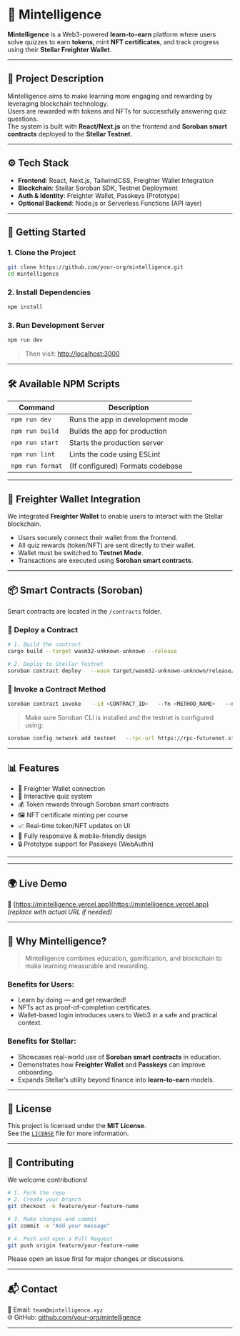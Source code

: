 
# 🧠 Mintelligence

**Mintelligence** is a Web3-powered **learn-to-earn** platform where users solve quizzes to earn **tokens**, mint **NFT certificates**, and track progress using their **Stellar Freighter Wallet**.

---

## 📌 Project Description

Mintelligence aims to make learning more engaging and rewarding by leveraging blockchain technology.  
Users are rewarded with tokens and NFTs for successfully answering quiz questions.  
The system is built with **React/Next.js** on the frontend and **Soroban smart contracts** deployed to the **Stellar Testnet**.

---

## ⚙️ Tech Stack

- **Frontend**: React, Next.js, TailwindCSS, Freighter Wallet Integration
- **Blockchain**: Stellar Soroban SDK, Testnet Deployment
- **Auth & Identity**: Freighter Wallet, Passkeys (Prototype)
- **Optional Backend**: Node.js or Serverless Functions (API layer)

---

## 🚀 Getting Started

### 1. Clone the Project

```bash
git clone https://github.com/your-org/mintelligence.git
cd mintelligence
```

### 2. Install Dependencies

```bash
npm install
```

### 3. Run Development Server

```bash
npm run dev
```

> Then visit: [http://localhost:3000](http://localhost:3000)

---

## 🛠️ Available NPM Scripts

| Command           | Description                          |
|------------------|--------------------------------------|
| `npm run dev`     | Runs the app in development mode     |
| `npm run build`   | Builds the app for production        |
| `npm run start`   | Starts the production server         |
| `npm run lint`    | Lints the code using ESLint          |
| `npm run format`  | (If configured) Formats codebase     |

---

## 🔗 Freighter Wallet Integration

We integrated **Freighter Wallet** to enable users to interact with the Stellar blockchain.

- Users securely connect their wallet from the frontend.
- All quiz rewards (token/NFT) are sent directly to their wallet.
- Wallet must be switched to **Testnet Mode**.
- Transactions are executed using **Soroban smart contracts**.

---

## 📦 Smart Contracts (Soroban)

Smart contracts are located in the `/contracts` folder.

### 🧪 Deploy a Contract

```bash
# 1. Build the contract
cargo build --target wasm32-unknown-unknown --release

# 2. Deploy to Stellar Testnet
soroban contract deploy   --wasm target/wasm32-unknown-unknown/release/your_contract.wasm   --network testnet
```

### 🔧 Invoke a Contract Method

```bash
soroban contract invoke   --id <CONTRACT_ID>   --fn <METHOD_NAME>   --network testnet   --arg1 <value> ...
```

> Make sure Soroban CLI is installed and the testnet is configured using:
> 
```bash
soroban config network add testnet   --rpc-url https://rpc-futurenet.stellar.org   --network-passphrase "Test SDF Future Network ; October 2022"
```

---

## 📊 Features

- 🔐 Freighter Wallet connection
- 🧠 Interactive quiz system
- 💰 Token rewards through Soroban smart contracts
- 🖼 NFT certificate minting per course
- 📈 Real-time token/NFT updates on UI
- 📱 Fully responsive & mobile-friendly design
- 🔒 Prototype support for Passkeys (WebAuthn)

---

---

## 🌍 Live Demo

🔗 [https://mintelligence.vercel.app](https://mintelligence.vercel.app) *(replace with actual URL if needed)*

---

## 🎯 Why Mintelligence?

> Mintelligence combines education, gamification, and blockchain to make learning measurable and rewarding.

### Benefits for Users:
- Learn by doing — and get rewarded!
- NFTs act as proof-of-completion certificates.
- Wallet-based login introduces users to Web3 in a safe and practical context.

### Benefits for Stellar:
- Showcases real-world use of **Soroban smart contracts** in education.
- Demonstrates how **Freighter Wallet** and **Passkeys** can improve onboarding.
- Expands Stellar’s utility beyond finance into **learn-to-earn** models.

---

## 📄 License

This project is licensed under the **MIT License**.  
See the [`LICENSE`](./LICENSE) file for more information.

---

## 🤝 Contributing

We welcome contributions!

```bash
# 1. Fork the repo
# 2. Create your branch
git checkout -b feature/your-feature-name

# 3. Make changes and commit
git commit -m "Add your message"

# 4. Push and open a Pull Request
git push origin feature/your-feature-name
```

Please open an issue first for major changes or discussions.

---

## 📬 Contact

📧 Email: `team@mintelligence.xyz`  
🌐 GitHub: [github.com/your-org/mintelligence](https://github.com/your-org/mintelligence)

---

